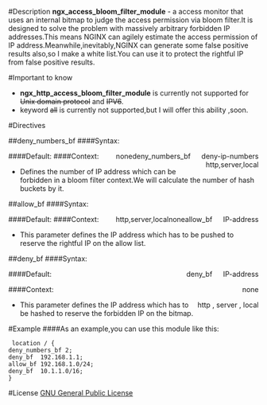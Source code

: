 #Description
**ngx_access_bloom_filter_module** - a access monitor that uses an internal bitmap to judge the access permission via bloom filter.It is designed to solve the problem with massively arbitrary forbidden IP addresses.This means NGINX can agilely estimate the access permission of IP address.Meanwhile,inevitably,NGINX can generate some false positive results also,so I make a white list.You can use it to protect the rightful IP from false positive results.

#Important to know
* **ngx_http_access_bloom_filter_module** is currently not supported for ~~Unix domain protocol~~ and ~~IPV6~~.
* keyword ~~all~~ is currently not supported,but I will offer this ability ,soon.

#Directives

##deny_numbers_bf
####Syntax:<div style="display: inline;float:right">deny_numbers_bf &ensp;&ensp; deny-ip-numbers</div>
####Default:<div style="float:right">none</div>
####Context:<div style="float:right">http,server,local</div>
* Defines the number of IP address which can be forbidden in a bloom filter context.We will calculate the number of hash buckets by it.

##allow_bf
####Syntax:<div style="display: inline;float:right">allow_bf &ensp;&ensp; IP-address</div>
####Default:<div style="float:right">none</div>
####Context:<div style="float:right">http,server,local</div>
* This parameter defines the IP address which has to be pushed to reserve the rightful IP on the allow list.

##deny_bf
####Syntax:<div style="float:right">deny_bf &ensp;&ensp; IP-address</div>

####Default:<div style="float:right">none</div>

####Context:<div style="float:right">http , server , local</div>
* This parameter defines the IP address which has to be hashed to reserve the forbidden IP on the bitmap.

#Example
####As an example,you can use this module like this:

```
 location / {
deny_numbers_bf 2;
deny_bf  192.168.1.1;
allow_bf 192.168.1.0/24;
deny_bf  10.1.1.0/16;
}

```

#License
[GNU General Public License](http://www.gnu.org/licenses/gpl.html)


